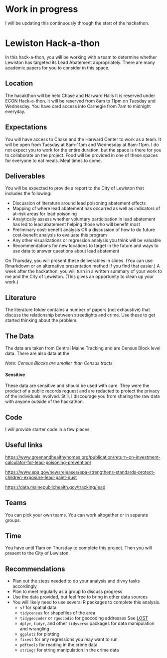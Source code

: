 # Work in progress

I will be updating this continuously through the start of the hackathon.

# Lewiston Hack-a-thon

In this hack-a-thon, you will be working with a team to determine whether Lewiston has targeted its Lead Abatement appropriately. There are many academic papers for you to consider in this space. 

## Location

The hacakthon will be held Chase and Harward Halls It is reserved under ECON Hack-a-thon. It will be reserved from 8am to 11pm on Tuesday and Wednesday. You have card access into Carnegie from 7am to midnight everyday. 

## Expectations

You will have access to Chase and the Harward Center to work as a team. It will be open from Tuesday at 8am-11pm and Wednesday at 8am-11pm. I do not expect you to work for the entire duration, but the space is there for you to collaborate on the project. Food will be provided in one of these spaces for everyone to eat meals. Meal times to come. 

## Deliverables

You will be expected to provide a report to the City of Lewiston that includes the following:

- Discussion of literature around lead poisoning abatement effects
- Mapping of where lead abatement has occurred as well as indicators of at-risk areas for lead poisoning
- Analytically assess whether voluntary participation in lead abatement has led to lead abatement helping those who will benefit most
- Preliminary cost-benefit analysis OR a discussion of how to do future cost-benefit analysis to evaluate this program
- Any other visualizations or regression analysis you think will be valuable
- Recommendations for new locations to target in the future and ways to use data to answer questions about lead abatement

On Thursday, you will present these deliverables in slides. (You can use Rmarkdown or an alternative presentation method if you find that easier.) A week after the hackathon, you will turn in a written summary of your work to me and the City of Lewiston. (This gives an opportunity to clean up your work.)

## Literature

The literature folder contains a number of papers (not exhaustive) that discuss the relationship between streetlights and crime. Use these to get started thinking about the problem. 

## The Data

The data are taken from Central Maine Tracking and are Census Block level data. There are also data at the 

_Note: Census Blocks are smaller than Census tracts._

#### Sensitive

These data are sensitive and should be used with care. They were the product of a public records request and are redacted to protect the privacy of the individuals involved. Still, I discourage you from sharing the raw data with anyone outside of the hackathon.

## Code

I will provide starter code in a few places.

## Useful links

https://www.greenandhealthyhomes.org/publication/return-on-investment-calculator-for-lead-poisoning-prevention/

https://www.epa.gov/newsreleases/epa-strengthens-standards-protect-children-exposure-lead-paint-dust

https://data.mainepublichealth.gov/tracking/lead

## Teams

You can pick your own teams. You can work altogether or in separate groups. 

## Time

You have until 11am on Thursday to complete this project. Then you will present to the City of Lewiston.

## Recommendations

- Plan out the steps needed to do your analysis and divvy tasks accordingly
- Plan to meet regularly as a group to discuss progress
- Use the data provided, but feel free to bring in other data sources
- You will likely need to use several R packages to complete this analysis.
    - `sf` for spatial data
    - `tidycensus` for shapefiles of the area
    - `tidygeocoder` or `rgeocodio` for geocoding addresses See [LOST](https://lost-stats.github.io/Geo-Spatial/geocoding.html)
    - `dplyr`, `tidyr`, and other `tidyverse` packages for data manipulation and wrangling
    - `ggplot2` for plotting
    - `fixest` for any regressions you may want to run
    - `pdftools` for reading in the crime data
    - `stringr` for string manipulation in the crime data
